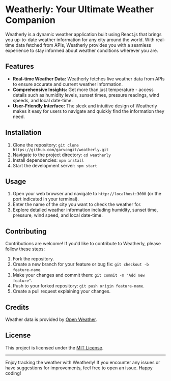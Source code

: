 # Weatherly: Your Ultimate Weather Companion

Weatherly is a dynamic weather application built using React.js that brings you up-to-date weather information for any city around the world. With real-time data fetched from APIs, Weatherly provides you with a seamless experience to stay informed about weather conditions wherever you are.

## Features

- **Real-time Weather Data:** Weatherly fetches live weather data from APIs to ensure accurate and current weather information.
- **Comprehensive Insights:** Get more than just temperature - access details such as humidity levels, sunset times, pressure readings, wind speeds, and local date-time.
- **User-Friendly Interface:** The sleek and intuitive design of Weatherly makes it easy for users to navigate and quickly find the information they need.

## Installation

1. Clone the repository: `git clone https://github.com/garvongit/weatherly.git`
2. Navigate to the project directory: `cd weatherly`
3. Install dependencies: `npm install`
4. Start the development server: `npm start`

## Usage

1. Open your web browser and navigate to `http://localhost:3000` (or the port indicated in your terminal).
2. Enter the name of the city you want to check the weather for.
3. Explore detailed weather information including humidity, sunset time, pressure, wind speed, and local date-time.

## Contributing

Contributions are welcome! If you'd like to contribute to Weatherly, please follow these steps:

1. Fork the repository.
2. Create a new branch for your feature or bug fix: `git checkout -b feature-name`.
3. Make your changes and commit them: `git commit -m "Add new feature"`.
4. Push to your forked repository: `git push origin feature-name`.
5. Create a pull request explaining your changes.

## Credits

Weather data is provided by [Open Weather](https://openweathermap.org/api).

## License

This project is licensed under the [MIT License](LICENSE).

---

Enjoy tracking the weather with Weatherly! If you encounter any issues or have suggestions for improvements, feel free to open an issue. Happy coding!

